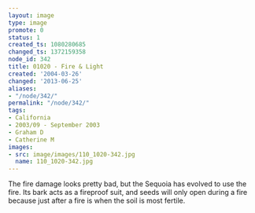 ```yaml
---
layout: image
type: image
promote: 0
status: 1
created_ts: 1080280685
changed_ts: 1372159358
node_id: 342
title: 01020 - Fire & Light
created: '2004-03-26'
changed: '2013-06-25'
aliases:
- "/node/342/"
permalink: "/node/342/"
tags:
- California
- 2003/09 - September 2003
- Graham D
- Catherine M
images:
- src: image/images/110_1020-342.jpg
  name: 110_1020-342.jpg
---
```

The fire damage looks pretty bad, but the Sequoia has evolved to use the fire.  Its bark acts as a fireproof suit, and seeds will only open during a fire because just after a fire is when the soil is most fertile.
